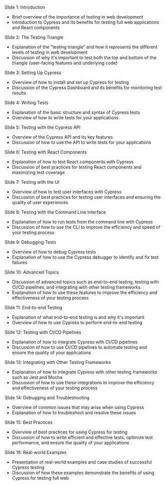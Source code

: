 Slide 1: Introduction

-   Brief overview of the importance of testing in web development
-   Introduction to Cypress and its benefits for testing full web applications and React components

Slide 2: The Testing Triangle

-   Explanation of the "testing triangle" and how it represents the different levels of testing in web development
-   Discussion of why it's important to test both the top and bottom of the triangle (user-facing features and underlying code)

Slide 3: Setting Up Cypress

-   Overview of how to install and set up Cypress for testing
-   Discussion of the Cypress Dashboard and its benefits for monitoring test results

Slide 4: Writing Tests

-   Explanation of the basic structure and syntax of Cypress tests
-   Overview of how to write tests for your applications

Slide 5: Testing with the Cypress API

-   Overview of the Cypress API and its key features
-   Discussion of how to use the API to write tests for your applications

Slide 6: Testing with React Components

-   Explanation of how to test React components with Cypress
-   Discussion of best practices for testing React components and maximizing test coverage

Slide 7: Testing with the UI

-   Overview of how to test user interfaces with Cypress
-   Discussion of best practices for testing user interfaces and ensuring the quality of user experiences

Slide 8: Testing with the Command Line Interface

-   Explanation of how to run tests from the command line with Cypress
-   Discussion of how to use the CLI to improve the efficiency and speed of your testing process

Slide 9: Debugging Tests

-   Overview of how to debug Cypress tests
-   Explanation of how to use the Cypress debugger to identify and fix test failures

Slide 10: Advanced Topics

-   Discussion of advanced topics such as end-to-end testing, testing with CI/CD pipelines, and integrating with other testing frameworks
-   Explanation of how to use these features to improve the efficiency and effectiveness of your testing process

Slide 11: End-to-end Testing

-   Explanation of what end-to-end testing is and why it's important
-   Overview of how to use Cypress to perform end-to-end testing

Slide 12: Testing with CI/CD Pipelines

-   Explanation of how to integrate Cypress with CI/CD pipelines
-   Discussion of how to use CI/CD pipelines to automate testing and ensure the quality of your applications

Slide 13: Integrating with Other Testing Frameworks

-   Explanation of how to integrate Cypress with other testing frameworks such as Jest and Mocha
-   Discussion of how to use these integrations to improve the efficiency and effectiveness of your testing process

Slide 14: Debugging and Troubleshooting

-   Overview of common issues that may arise when using Cypress
-   Explanation of how to troubleshoot and resolve these issues

Slide 15: Best Practices

-   Overview of best practices for using Cypress for testing
-   Discussion of how to write efficient and effective tests, optimize test performance, and ensure the quality of your applications

Slide 16: Real-world Examples

-   Presentation of real-world examples and case studies of successful Cypress testing
-   Discussion of how these examples demonstrate the benefits of using Cypress for testing full web

